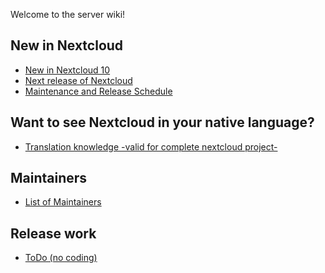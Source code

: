 Welcome to the server wiki!

## New in Nextcloud

* [New in Nextcloud 10](https://github.com/nextcloud/server/wiki/Nextcloud-10-Features)
* [Next release of Nextcloud](Next-release-of-Nextcloud)
* [Maintenance and Release Schedule](https://github.com/nextcloud/server/wiki/Maintenance-and-Release-Schedule)

## Want to see Nextcloud in your native language?
* [Translation knowledge -valid for complete nextcloud project-](https://github.com/nextcloud/server/wiki/Translation-knowledge-(valid-for-whole-nextcloud-project))

## Maintainers

* [List of Maintainers](https://github.com/nextcloud/server/wiki/Maintainers)

## Release work

* [ToDo (no coding)](ToDo-Release-No-Coding)